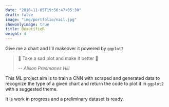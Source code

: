 ```yaml
---
date: "2016-11-05T19:50:47+05:30"
draft: false
image: "img/portfolio/nail.jpg"
showonlyimage: true
title: BeautifieR
weight: 4
---
```


Give me a chart and I'll makeover it powered by `ggplot2`
<!--more-->

> :musical_note: Take a sad plot and make it better :musical_note:
>
> -- <cite> Alison Presmanes Hill </cite>

This ML project aim is to train a CNN with scraped and generated data to recognize the type of a given chart and return the code to plot it in `ggplot2` with a suggested theme.

It is work in progress and a preliminary dataset is ready.


